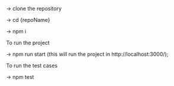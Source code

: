 -> clone the repository

-> cd {repoName}

-> npm i

To run the project

 -> npm run start (this will run the project in http://localhost:3000/);

To run the test cases

 -> npm test
